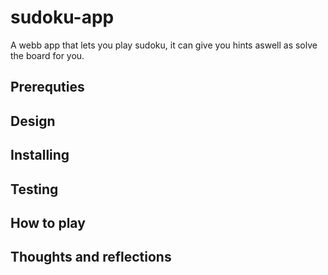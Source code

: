 # sudoku-app
A webb app that lets you play sudoku, it can give you hints aswell as solve the board for you.

## Prerequties

## Design

## Installing

## Testing

## How to play

## Thoughts and reflections
